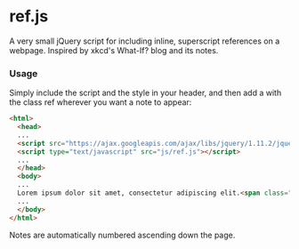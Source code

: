 # ref.js
A very small jQuery script for including inline, superscript references on a webpage. Inspired by xkcd's What-If? blog and its notes.

### Usage
Simply include the script and the style in your header, and then add a <span> with the class ref wherever you want a note to appear:
```html
<html>
  <head>
  ...
  <script src="https://ajax.googleapis.com/ajax/libs/jquery/1.11.2/jquery.min.js"></script>
  <script type="text/javascript" src="js/ref.js"></script>
  ...
  </head>
  <body>
  ...
  Lorem ipsum dolor sit amet, consectetur adipiscing elit.<span class="ref">This text will appear in a note!</span>
  ...
  </body>
</html>
```
Notes are automatically numbered ascending down the page.
